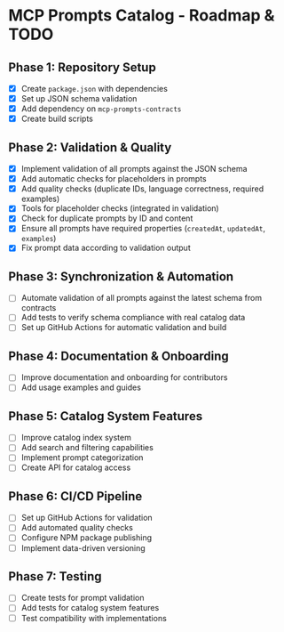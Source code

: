 # MCP Prompts Catalog - Roadmap & TODO

## Phase 1: Repository Setup
- [x] Create `package.json` with dependencies
- [x] Set up JSON schema validation
- [x] Add dependency on `mcp-prompts-contracts`
- [x] Create build scripts

## Phase 2: Validation & Quality
- [x] Implement validation of all prompts against the JSON schema
- [x] Add automatic checks for placeholders in prompts
- [x] Add quality checks (duplicate IDs, language correctness, required examples)
- [x] Tools for placeholder checks (integrated in validation)
- [x] Check for duplicate prompts by ID and content
- [x] Ensure all prompts have required properties (`createdAt`, `updatedAt`, `examples`)
- [x] Fix prompt data according to validation output

## Phase 3: Synchronization & Automation
- [ ] Automate validation of all prompts against the latest schema from contracts
- [ ] Add tests to verify schema compliance with real catalog data
- [ ] Set up GitHub Actions for automatic validation and build

## Phase 4: Documentation & Onboarding
- [ ] Improve documentation and onboarding for contributors
- [ ] Add usage examples and guides

## Phase 5: Catalog System Features
- [ ] Improve catalog index system
- [ ] Add search and filtering capabilities
- [ ] Implement prompt categorization
- [ ] Create API for catalog access

## Phase 6: CI/CD Pipeline
- [ ] Set up GitHub Actions for validation
- [ ] Add automated quality checks
- [ ] Configure NPM package publishing
- [ ] Implement data-driven versioning

## Phase 7: Testing
- [ ] Create tests for prompt validation
- [ ] Add tests for catalog system features
- [ ] Test compatibility with implementations 